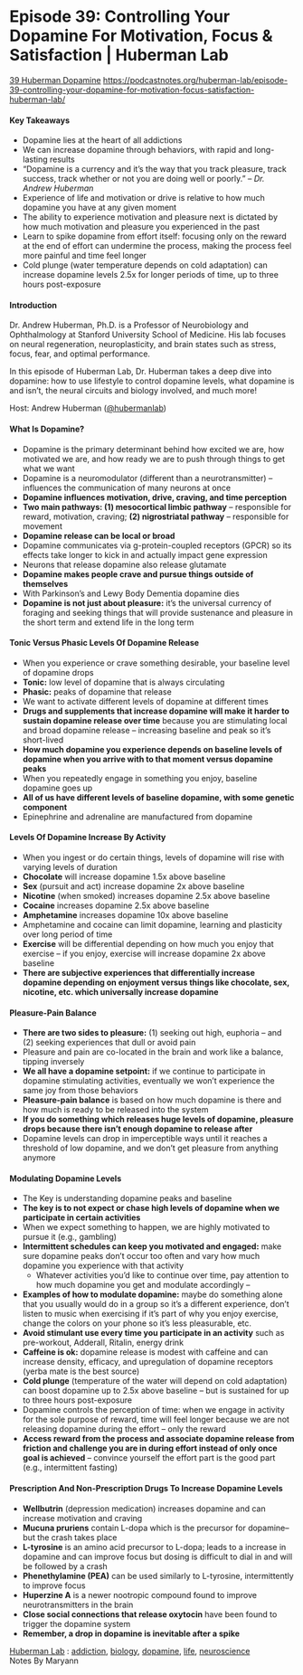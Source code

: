 # Episode 39: Controlling Your Dopamine For Motivation, Focus & Satisfaction | Huberman Lab
[39 Huberman Dopamine](notes/39%20Huberman%20Dopamine.md)
https://podcastnotes.org/huberman-lab/episode-39-controlling-your-dopamine-for-motivation-focus-satisfaction-huberman-lab/
#### **Key Takeaways**

-   Dopamine lies at the heart of all addictions
-   We can increase dopamine through behaviors, with rapid and long-lasting results
-   “Dopamine is a currency and it’s the way that you track pleasure, track success, track whether or not you are doing well or poorly.” – _Dr. Andrew Huberman_
-   Experience of life and motivation or drive is relative to how much dopamine you have at any given moment
-   The ability to experience motivation and pleasure next is dictated by how much motivation and pleasure you experienced in the past
-   Learn to spike dopamine from effort itself: focusing only on the reward at the end of effort can undermine the process, making the process feel more painful and time feel longer
-   Cold plunge (water temperature depends on cold adaptation) can increase dopamine levels 2.5x for longer periods of time, up to three hours post-exposure

#### **Introduction**

Dr. Andrew Huberman, Ph.D. is a Professor of Neurobiology and Ophthalmology at Stanford University School of Medicine. His lab focuses on neural regeneration, neuroplasticity, and brain states such as stress, focus, fear, and optimal performance.

In this episode of Huberman Lab, Dr. Huberman takes a deep dive into dopamine: how to use lifestyle to control dopamine levels, what dopamine is and isn’t, the neural circuits and biology involved, and much more!

Host: Andrew Huberman ([@hubermanlab](https://twitter.com/hubermanlab?lang=en))

#### **What Is Dopamine?**

-   Dopamine is the primary determinant behind how excited we are, how motivated we are, and how ready we are to push through things to get what we want
-   Dopamine is a neuromodulator (different than a neurotransmitter) – influences the communication of many neurons at once
-   **Dopamine influences motivation, drive, craving, and time perception**
-   **Two main pathways: (1) mesocortical limbic pathway** – responsible for reward, motivation, craving; **(2) nigrostriatal pathway** – responsible for movement
-   **Dopamine release can be local or broad**
-   Dopamine communicates via g-protein-coupled receptors (GPCR) so its effects take longer to kick in and actually impact gene expression
-   Neurons that release dopamine also release glutamate
-   **Dopamine makes people crave and pursue things outside of themselves**
-   With Parkinson’s and Lewy Body Dementia dopamine dies
-   **Dopamine is not just about pleasure:** it’s the universal currency of foraging and seeking things that will provide sustenance and pleasure in the short term and extend life in the long term

#### **Tonic Versus Phasic Levels Of Dopamine Release**

-   When you experience or crave something desirable, your baseline level of dopamine drops
-   **Tonic:** low level of dopamine that is always circulating
-   **Phasic:** peaks of dopamine that release
-   We want to activate different levels of dopamine at different times
-   **Drugs and supplements that increase dopamine will make it harder to sustain dopamine release over time** because you are stimulating local and broad dopamine release – increasing baseline and peak so it’s short-lived
-   **How much dopamine you experience depends on baseline levels of dopamine when you arrive with to that moment versus dopamine peaks**
-   When you repeatedly engage in something you enjoy, baseline dopamine goes up
-   **All of us have different levels of baseline dopamine, with some genetic component**
-   Epinephrine and adrenaline are manufactured from dopamine

#### **Levels Of Dopamine Increase By Activity**

-   When you ingest or do certain things, levels of dopamine will rise with varying levels of duration
-   **Chocolate** will increase dopamine 1.5x above baseline
-   **Sex** (pursuit and act) increase dopamine 2x above baseline
-   **Nicotine** (when smoked) increases dopamine 2.5x above baseline
-   **Cocaine** increases dopamine 2.5x above baseline
-   **Amphetamine** increases dopamine 10x above baseline
-   Amphetamine and cocaine can limit dopamine, learning and plasticity over long period of time
-   **Exercise** will be differential depending on how much you enjoy that exercise – if you enjoy, exercise will increase dopamine 2x above baseline
-   **There are subjective experiences that differentially increase dopamine depending on enjoyment versus things like chocolate, sex, nicotine, etc. which universally increase dopamine**

#### **Pleasure-Pain Balance**

-   **There are two sides to pleasure:** (1) seeking out high, euphoria – and (2) seeking experiences that dull or avoid pain
-   Pleasure and pain are co-located in the brain and work like a balance, tipping inversely
-   **We all have a dopamine setpoint:** if we continue to participate in dopamine stimulating activities, eventually we won’t experience the same joy from those behaviors
-   **Pleasure-pain balance** is based on how much dopamine is there and how much is ready to be released into the system
-   **If you do something which releases huge levels of dopamine, pleasure drops because there isn’t enough dopamine to release after**
-   Dopamine levels can drop in imperceptible ways until it reaches a threshold of low dopamine, and we don’t get pleasure from anything anymore

#### **Modulating Dopamine Levels**

-   The Key is understanding dopamine peaks and baseline
-   **The key is to not expect or chase high levels of dopamine when we participate in certain activities**
-   When we expect something to happen, we are highly motivated to pursue it (e.g., gambling)
-   **Intermittent schedules can keep you motivated and engaged:** make sure dopamine peaks don’t occur too often and vary how much dopamine you experience with that activity
    -   Whatever activities you’d like to continue over time, pay attention to how much dopamine you get and modulate accordingly –
-   **Examples of how to modulate dopamine:** maybe do something alone that you usually would do in a group so it’s a different experience, don’t listen to music when exercising if it’s part of why you enjoy exercise, change the colors on your phone so it’s less pleasurable, etc.
-   **Avoid stimulant use every time you participate in an activity** such as pre-workout, Adderall, Ritalin, energy drink
-   **Caffeine is ok:** dopamine release is modest with caffeine and can increase density, efficacy, and upregulation of dopamine receptors (yerba mate is the best source)
-   **Cold plunge** (temperature of the water will depend on cold adaptation) can boost dopamine up to 2.5x above baseline – but is sustained for up to three hours post-exposure
-   Dopamine controls the perception of time: when we engage in activity for the sole purpose of reward, time will feel longer because we are not releasing dopamine during the effort – only the reward
-   **Access reward from the process and associate dopamine release from friction and challenge you are in during effort instead of only once goal is achieved** – convince yourself the effort part is the good part (e.g., intermittent fasting)

#### **Prescription And Non-Prescription Drugs To Increase Dopamine Levels**

-   **Wellbutrin** (depression medication) increases dopamine and can increase motivation and craving
-   **Mucuna pruriens** contain L-dopa which is the precursor for dopamine– but the crash takes place
-   **L-tyrosine** is an amino acid precursor to L-dopa; leads to a increase in dopamine and can improve focus but dosing is difficult to dial in and will be followed by a crash
-   **Phenethylamine (PEA)** can be used similarly to L-tyrosine, intermittently to improve focus
-   **Huperzine A** is a newer nootropic compound found to improve neurotransmitters in the brain
-   **Close social connections that release oxytocin** have been found to trigger the dopamine system
-   **Remember, a drop in dopamine is inevitable after a spike**

[Huberman Lab](https://podcastnotes.org/category/huberman-lab/) : [addiction](https://podcastnotes.org/tag/addiction/), [biology](https://podcastnotes.org/tag/biology/), [dopamine](https://podcastnotes.org/tag/dopamine/), [life](https://podcastnotes.org/tag/life/), [neuroscience](https://podcastnotes.org/tag/neuroscience/)   
Notes By Maryann